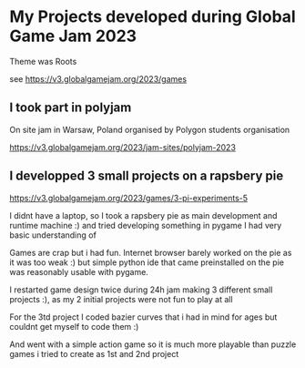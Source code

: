 # My Projects developed during Global Game Jam 2023

Theme was Roots

see https://v3.globalgamejam.org/2023/games

## I took part in polyjam

On site jam in Warsaw, Poland organised by Polygon students organisation

https://v3.globalgamejam.org/2023/jam-sites/polyjam-2023

## I developped 3 small projects on a rapsbery pie

https://v3.globalgamejam.org/2023/games/3-pi-experiments-5

I didnt have a laptop, so I took a rapsbery pie as main development and runtime machine :) and tried developing something in pygame I had very basic understanding of

Games are crap but i had fun. Internet browser barely worked on the pie as it was too weak :) but simple python ide that came preinstalled on the pie was reasonably usable with pygame.

I restarted game design twice during 24h jam making 3 different small projects :), as my 2 initial projects were not fun to play at all

For the 3td project I coded bazier curves that i had in mind for ages but couldnt get myself to code them :)

And went with a simple action game so it is much more playable than puzzle games i tried to create as 1st and 2nd project
